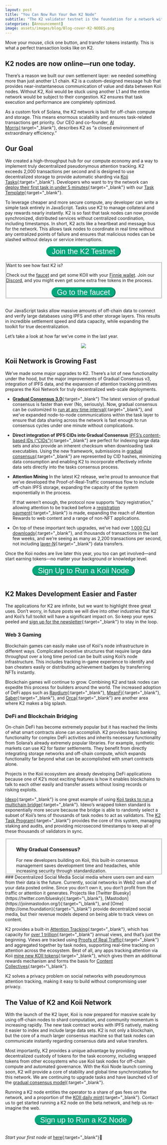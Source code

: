 ```yaml
---
layout: post
title: "You Can Now Run Your Own K2 Node"
subtitle: "The K2 validator testnet is the foundation for a network with lightning fast transactions that enables developers to build oracles, social platforms, games, and more."
categories: [Announcement]
image: assets/images/blog/Blog-cover-K2-NODES.png
---
```


Move your mouse, click one button, and transfer tokens instantly. This is what a perfect transaction looks like on K2.

## K2 nodes are now online—run one today. 

There’s a reason we built our own settlement layer: we needed something more than just another L1 chain. K2 is a custom-designed message hub that provides near-instantaneous communication of value and data between Koii nodes. Without K2, Koii would be stuck using another L1 and the entire network would be subject to their congestion. K2 ensures that task execution and performance are completely optimized.

As a custom fork of Solana, the K2 network is built for off-chain compute and storage. This means enormous scalability and ensures task-related transactions get priority. Our CEO and co-founder, [Al Morris](https://twitter.com/al_koii){:target="\_blank"}, describes K2 as “a closed environment of extraordinary efficiency.”

## Our Goal 
We created a high-throughput hub for our compute economy and a way to implement truly decentralized pseudonymous attention tracking. K2 exceeds 2,000 transactions per second and is designed to use decentralized storage to provide automatic sharding via [Koii Tasks](https://docs.koii.network/microservices-and-tasks/what-are-tasks){:target="\_blank"}. Developers who want to try the network can [deploy their first task in under 5 minutes](https://blog.koii.network/How-to-deploy-a-koii-task-in-less-than-5mins/){:target="\_blank"} with our [Task Template](https://github.com/koii-network/task-template){:target="\_blank"}. 

To leverage cheaper and more secure compute, any developer can write a simple task entirely in JavaScript. Tasks use K2 to manage collateral and pay rewards nearly instantly. K2 is so fast that task nodes can now provide synchronized, distributed services without centralized coordination, including timestamps. In short, K2 acts like a heartbeat and message bus for the network. This allows task nodes to coordinate in real time without any centralized points of failure and ensures that malicious nodes can be slashed without delays or service interruptions.

<div class="more" style="text-align: center;">
<button class="button" onclick="window.open('http://koii.me/k2')" id="myBtn" style="font-size: 1.5rem;" target="_blank" >Join the K2 Testnet</button>
</div><br/>

<div class="box p-3" style="border: ridge">

<div class="text-center font-italic">Want to see how fast K2 is?</div>

Check out the <a href="https://faucet.koii.network/" target="_blank">faucet</a> and get some KOII with your <a href="https://chrome.google.com/webstore/detail/finnie/cjmkndjhnagcfbpiemnkdpomccnjblmj" target="_blank">Finnie wallet</a>. Join our <a href="https://discord.gg/koii-network" target="_blank">Discord</a>, and you might even get some extra free tokens in the process. 



<div class="more" style="text-align: center;">
<button class="button" onclick="window.open('https://faucet.koii.network/')" id="myBtn" style="font-size: 1.5rem;" target="_blank" >Go to the faucet</button>
</div>

</div><br/>

Our JavaScript tasks allow massive amounts of off-chain data to connect and verify large databases using IPFS and other storage layers. This results in incredible settlement speed and data capacity, while expanding the toolkit for true decentralization. 

Let’s take a look at how far we’ve come in the last year.

<p align="center">
  <img src="/assets/images/blog/run-k2.png" />
</p>

## Koii Network is Growing Fast

We’ve made some major upgrades to K2. There’s a lot of new functionality under the hood, but the major improvements of Gradual Consensus v3, integration of IPFS data, and the expansion of attention tracking primitives prepares the Koii Network for truly decentralized web-scale deployments.  

- [**Gradual Consensus 3.0**](https://docs.koii.network/microservices-and-tasks/what-are-tasks/gradual-consensus){:target="\_blank"}
The latest version of gradual consensus is faster than ever (No, seriously). Now, gradual consensus can be customized to [run at any time interval](https://docs.koii.network/microservices-and-tasks/what-are-tasks/gradual-consensus){:target="\_blank"}, and we’ve expanded node-to-node communications within the task layer to ensure that data sharing across the network is fast enough to run consensus cycles under one minute without complications.


- **Direct integration of IPFS CIDs into Gradual Consensus**
[IPFS’s content-based IDs (“CIDs”)](https://docs.ipfs.tech/concepts/content-addressing/#what-is-a-cid){:target="\_blank"} are perfect for indexing large data sets and also provide an inherent checksum when downloading task executables. Using the new framework, submissions in [gradual consensus](https://docs.koii.network/microservices-and-tasks/what-are-tasks/gradual-consensus){:target="\_blank"} are represented by CID hashes, minimizing data consumption and enabling K2 to incorporate effectively infinite data sets directly into the tasks consensus process.


- **Attention Mining**
In the latest K2 release, we’re proud to announce that we’ve developed the Proof-of-Real-Traffic consensus flow to include off-chain IPFS storage, expanding the capacity of the system exponentially in the process. 

    If that weren’t enough, the protocol now supports “lazy registration,” allowing attention to be tracked before a [registration payment](https://docs.koii.network/earning-koii/registering-content){:target="\_blank"} is made, expanding the reach of Attention Rewards to web content and a range of non-NFT applications.

- On top of these important tech upgrades, we’ve had over [1,000 CLI downloads](https://www.npmjs.com/package/@_koii/create-task-cli){:target="\_blank"}, and thousands of transactions in the last few weeks, and we’re seeing as many as 2,200 transactions per second, not including [layer-N](https://youtu.be/IFSBvDXK72c?t=655){:target="\_blank"} data transfers.
 
Once the Koii nodes are live later this year, you too can get involved—and start earning tokens—no matter your background or knowledge level.

<div class="more" style="text-align: center;">
<button class="button" onclick="window.open('https://share.hsforms.com/1kLtk8rfURZ-HY2xnKRTfCgc20dg')" id="myBtn" style="font-size: 1.5rem;" target="_blank" >Sign Up to Run a Koii Node</button>
</div><br/>

## K2 Makes Development Easier and Faster

The applications for K2 are infinite, but we want to highlight three great uses. Don’t worry, in future posts we will dive into other industries that K2 and Koii’s full toolkit will have a significant impact on. So keep your eyes peeled and [sign up for the newsletter](https://share.hsforms.com/1oqz977zNToCWmA-hbyTjXwc20dg){:target="\_blank"} to stay in the loop.

### Web 3 Gaming
Blockchain games can easily make use of Koii's node infrastructure in different ways. Complicated incentive structures that require large data throughput over a long time period can be built using Koii’s node infrastructure. This includes tracking in-game experience to identify and ban cheaters easily or distributing achievement badges by transferring NFTs instantly.

Blockchain games will continue to grow. Combining K2 and task nodes can expedite this process for builders around the world. The increased adoption of DeFi apps such as [Raydium](https://raydium.io/){:target="\_blank"}, [MeanFi](https://meanfi.com/){:target="\_blank"}, [Saber](https://app.saber.so/){:target="\_blank"}, and [Orca](https://www.orca.so/){:target="\_blank"} are another area where K2 makes a big splash.

### DeFi and Blockchain Bridging
On-chain DeFi has become extremely popular but it has reached the limits of what smart contracts alone can accomplish. K2 provides basic banking functionality for complex DeFi activities and inherits necessary functionality from Solana’s already extremely popular libraries. 
For example, synthetic markets can use K2 for faster settlements. They benefit from directly integrating storage networks and off-chain compute, which expands functionality far beyond what can be accomplished with smart contracts alone. 

Projects in the Koii ecosystem are already developing DeFi applications because one of K2’s most exciting features is how it enables blockchains to talk to each other easily and transfer assets without losing records or risking exploits. 

[Idexo](https://idexo.com/){:target="\_blank"} is one great example of using [Koii tasks to run a multichain bridge](https://cointelegraph.com/news/koii-labbs-idexos-launch-middleware-bridge-aiming-to-replace-cexs){:target="\_blank"}. Idexo’s wrapped token standard is exponentially more secure because the bridge is able to randomly select a subset of Koii’s tens of thousands of task nodes to act as validators. The [K2 Task Program](https://docs.koii.network/settlement-layer/native-contracts/the-task-contract){:target="\_blank"} provides the core of this system, managing staking and audits, and providing microsecond timestamps to keep all of these thousands of validators in sync. 

<div class="box pb-4" style="border: ridge; padding:0 2rem 0 2rem">
<h3>Why Gradual Consensus?</h3>
For new developers building on Koii, this built-in consensus management saves development time and headaches, while increasing security through standardization. 
</div>
### Decentralized Social Media
Social media where users own and earn from their data is the future. Currently, social networks in Web2 own all of your data posted online. Since you don’t own it, you don’t profit from the traffic or attention it generates. Projects like [Twitter Bluesky](https://twitter.com/bluesky){:target="\_blank"}, [Mastodon](https://joinmastodon.org/){:target="\_blank"}, and [Ome](http://ome.foundation){:target="\_blank"} provide decentralized social media, but their revenue models depend on being able to track views on content.

K2 provides a built-in [Attention Tracking](https://docs.koii.network/settlement-layer/native-contracts/the-attention-game){:target="\_blank"}, which has capacity for [over 1 trillion](https://twitter.com/KoiiNetwork/status/1636306381144727555){:target="\_blank"} annual views, and that’s just the beginning. Views are tracked using [Proofs of Real Traffic](https://docs.koii.network/earning-koii/proof-of-real-traffic-port/attention-mining){:target="\_blank"} and aggregated together by task nodes, supporting real-time tracking on attention across the ecosystem. Best of all, any apps tracking attention via Koii [mine new KOII tokens](https://docs.koii.network/earning-koii/attention-mining){:target="\_blank"}, which gives them an additional rewards mechanism and forms the basis for [Content Collectives](https://blog.koii.network/Content-Collective/#:~:text=A%20Content%20Collective%20is%20a,by%20a%20DAO%20Governance%20Protocol.){:target="\_blank"}. 

K2 solves a privacy problem on social networks with pseudonymous attention tracking, making it easy to build without compromising user privacy. 


## The Value of K2 and Koii Network

With the launch of the K2 layer, Koii is now prepared for massive scale by using off-chain nodes to shard computation, and community momentum is increasing rapidly. The new task contract works with IPFS natively, making it easier to index and include large data sets. K2 is not only a blockchain, but the core of a much larger consensus machine so that task nodes can communicate instantly regarding consensus data and value transfers.

Most importantly, K2 provides a unique advantage by providing decentralized custody of tokens for the task economy, including wrapped tokens from other ecosystems who use Koii task nodes for off-chain compute and automated governance. With the Koii Node launch coming soon, K2 will provide a core of stability and global time synchronization for this network. We are continuing to upgrade tasks and have launched v3 of the [gradual consensus model](https://docs.koii.network/microservices-and-tasks/what-are-tasks/gradual-consensus){:target="\_blank"}. 

Running a K2 node entitles the operator to a share of gas fees on the network, and a proportion of the [KOII daily mint](https://docs.koii.network/earning-koii/network-economics){:target="\_blank"}. Contact us to get started running a K2 node on the beta network, and help us re-imagine the web. 

<div class="more" style="text-align: center;">
<button class="button" onclick="window.open('http://koii.me/k2')" id="myBtn" style="font-size: 1.5rem;" target="_blank" >Sign up to Run a K2 Node</button>
</div><br/>


<style>
    button:hover {
    border-color: #016449;
    background-color: #016449;
    transition: all 0.2s linear 0s;
    }
    button {
    cursor: pointer;
    padding: 0rem 1rem;
    border-color: #03a87c;
    text-decoration: none;
    color: #ffffff;
    border-radius: 20px;
    background-color: #03a87c;
    transition: all 0.2s linear 0s;
}
</style>

*Start your first node at* [here](https://koii.network/node?&utm_campaign=node&utm_medium=koii&utm_source=blog){:target="\_blank"}🌟
